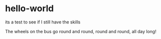 # hello-world
its a test to see if I still have the skills

The wheels on the bus go round and round, round and round, all day long!
